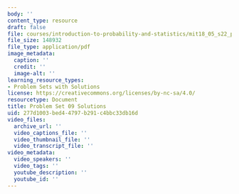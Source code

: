 ```yaml
---
body: ''
content_type: resource
draft: false
file: courses/introduction-to-probability-and-statistics/mit18_05_s22_pset09_sol.pdf
file_size: 148932
file_type: application/pdf
image_metadata:
  caption: ''
  credit: ''
  image-alt: ''
learning_resource_types:
- Problem Sets with Solutions
license: https://creativecommons.org/licenses/by-nc-sa/4.0/
resourcetype: Document
title: Problem Set 09 Solutions
uid: 277d1003-bed4-4797-b291-c4bbc33db16d
video_files:
  archive_url: ''
  video_captions_file: ''
  video_thumbnail_file: ''
  video_transcript_file: ''
video_metadata:
  video_speakers: ''
  video_tags: ''
  youtube_description: ''
  youtube_id: ''
---
```

